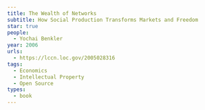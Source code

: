 ```yaml
---
title: The Wealth of Networks
subtitle: How Social Production Transforms Markets and Freedom
star: true
people:
  - Yochai Benkler
year: 2006
urls:
  - https://lccn.loc.gov/2005028316
tags:
  - Economics
  - Intellectual Property
  - Open Source
types:
  - book
---
```

